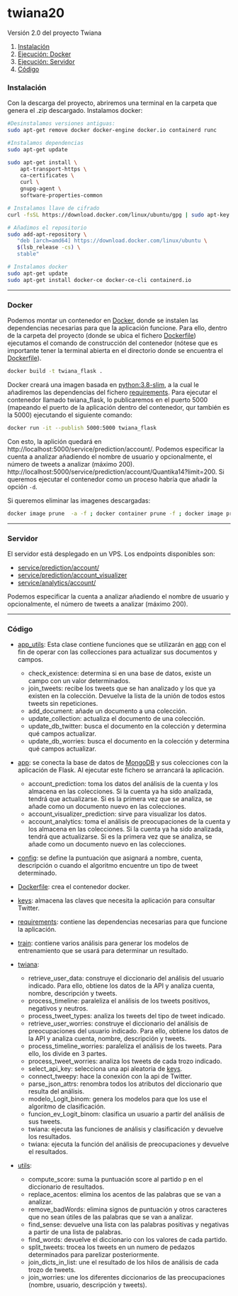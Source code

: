 # twiana20
Versión 2.0 del proyecto Twiana

1. [Instalación](#instalación)
2. [Ejecución: Docker](#docker)
3. [Ejecución: Servidor](#servidor)
4. [Código](#código)

### Instalación
Con la descarga del proyecto, abriremos una terminal en la carpeta que genera el .zip descargado.
Instalamos docker:
``` bash
#Desinstalamos versiones antiguas:
sudo apt-get remove docker docker-engine docker.io containerd runc

#Instalamos dependencias
sudo apt-get update

sudo apt-get install \
    apt-transport-https \
    ca-certificates \
    curl \
    gnupg-agent \
    software-properties-common

# Instalamos llave de cifrado
curl -fsSL https://download.docker.com/linux/ubuntu/gpg | sudo apt-key add -

# Añadimos el repositorio
sudo add-apt-repository \
   "deb [arch=amd64] https://download.docker.com/linux/ubuntu \
   $(lsb_release -cs) \
   stable"

# Instalamos docker
sudo apt-get update
sudo apt-get install docker-ce docker-ce-cli containerd.io
``` 
___
### Docker
Podemos montar un contenedor en [Docker](https://www.docker.com/), donde se instalen las dependencias necesarias para que la aplicación funcione.
Para ello, dentro de la carpeta del proyecto (donde se ubica el fichero [Dockerfile]) ejecutamos el comando de construcción del contenedor (nótese que es importante tener la terminal abierta en el directorio donde se encuentra el [Dockerfile]).
``` bash
docker build -t twiana_flask .
```
Docker creará una imagen basada en [python:3.8-slim], a la cual le añadiremos las dependencias del fichero [requirements]. Para ejecutar el contenedor llamado twiana_flask, lo publicaremos en el puerto 5000 (mapeando el puerto de la aplicación dentro del contenedor, qur también es la 5000) ejecutando el siguiente comando:
``` bash
docker run -it --publish 5000:5000 twiana_flask
```
Con esto, la aplición quedará en http://localhost:5000/service/prediction/account/<account>. 
Podemos especificar la cuenta a analizar añadiendo el nombre de usuario y opcionalmente, el número de tweets a analizar (máximo 200). http://localhost:5000/service/prediction/account/Quantika14?limit=200. Si queremos ejecutar el contenedor como un proceso habría que añadir la opción `-d`.

Si queremos eliminar las imagenes descargadas:
``` bash
docker image prune  -a -f ; docker container prune -f ; docker image prune -a -f
```

[python:3.8-slim]: https://github.com/docker-library/python/tree/756285c50c055d06052dd5b6ac34ea965b499c15/3.8/buster/slim

___
### Servidor
El servidor está desplegado en un VPS.
Los endpoints disponibles son:
* [service/prediction/account/<account>](http://dg.qk14.tech:5050/service/prediction/account/<account>)
* [service/prediction/account_visualizer](http://dg.qk14.tech:5050/service/prediction/account_visualizer)
* [service/analytics/account/<account>](http://dg.qk14.tech:5050/service/analytics/account/<account>)

Podemos especificar la cuenta a analizar añadiendo el nombre de usuario y opcionalmente, el número de tweets a analizar (máximo 200).

___
### Código
* [app_utils]: Esta clase contiene funciones que se utilizarán en [app] con el fin de operar con las collecciones para actualizar sus documentos y campos.
  * check_existence: determina si en una base de datos, existe un campo con un valor determinados.
  * join_tweets: recibe los tweets que se han analizado y los que ya existen en la colección. Devuelve la lista de la unión de todos estos tweets sin repeticiones.
  * add_document: añade un documento a una colección.
  * update_collection: actualiza el documento de una colección.
  * update_db_twitter: busca el documento en la colección y determina qué campos actualizar.
  * update_db_worries: busca el documento en la colección y determina qué campos actualizar.
  
* [app]: se conecta la base de datos de [MongoDB](https://www.mongodb.com/) y sus colecciones con la aplicación de Flask. Al ejecutar este fichero se arrancará la aplicación.
  * account_prediction: toma los datos del análisis de la cuenta y los almacena en las colecciones. Si la cuenta ya ha sido analizada, tendrá que actualizarse. Si es la primera vez que se analiza, se añade como un documento nuevo en las colecciones.
  * account_visualizer_prediction: sirve para visualizar los datos.
  * account_analytics: toma el análisis de preocupaciones de la cuenta y los almacena en las colecciones. Si la cuenta ya ha sido analizada, tendrá que actualizarse. Si es la primera vez que se analiza, se añade como un documento nuevo en las colecciones.
	
* [config]: se define la puntuación que asignará a nombre, cuenta, descripción o cuando el algoritmo encuentre un tipo de tweet determinado.

* [Dockerfile]: crea el contenedor docker.

* [keys]: almacena las claves que necesita la aplicación para consultar Twitter.

* [requirements]: contiene las dependencias necesarias para que funcione la aplicación.

* [train]: contiene varios análisis para generar los modelos de entrenamiento que se usará para determinar un resultado.

* [twiana]:
  * retrieve_user_data: construye el diccionario del análisis del usuario indicado. Para ello, obtiene los datos de la API y analiza cuenta, nombre, descripción y tweets.
  * process_timeline: paraleliza el análisis de los tweets positivos, negativos y neutros.
  * process_tweet_types: analiza los tweets del tipo de tweet indicado.
  * retrieve_user_worries: construye el diccionario del análisis de preocupaciones del usuario indicado. Para ello, obtiene los datos de la API y analiza cuenta, nombre, descripción y tweets.
  * process_timeline_worries: paraleliza el análisis de los tweets. Para ello, los divide en 3 partes.
  * process_tweet_worries: analiza los tweets de cada trozo indicado.
  * select_api_key: selecciona una api aleatoria de [keys].
  * connect_tweepy: hace la conexión con la api de Twitter.
  * parse_json_attrs: renombra todos los atributos del diccionario  que resulta del análisis.
  * modelo_Logit_binom: genera los modelos para que los use el algoritmo de clasificación.
  * funcion_ev_Logit_binom: clasifica un usuario a partir del análisis de sus tweets.
  * twiana: ejecuta las funciones de análisis y clasificación y devuelve los resultados.
  * twiana: ejecuta la función del análisis de preocupaciones y devuelve el resultados.
	
* [utils]:
  * compute_score: suma la puntuación score al partido p en el diccionario de resultados.
  * replace_acentos: elimina los acentos de las palabras que se van a analizar.
  * remove_badWords: elimina signos de puntuación y otros caracteres que no sean útiles de las palabras que se van a analizar.
  * find_sense: devuelve una lista con las palabras positivas y negativas a partir de una lista de palabras.
  * find_words: devuelve el diccionario con los valores de cada partido.
  * split_tweets: trocea los tweets en un numero de pedazos determinados para parelizar posteriormente.
  * join_dicts_in_list: une el resultado de los hilos de análisis de cada trozo de tweets.
  * join_worries: une los diferentes diccionarios de las preocupaciones (nombre, usuario, descripción y tweets).


[app_utils]:./app_utils.py
[app]:./app.py
[config]:./config.py
[Dockerfile]:./Dockerfile
[keys]:./keys.py
[requirements]:./requirements.txt
[train]:./train.json
[twiana]:./twiana.py
[utils]:./utils.py
